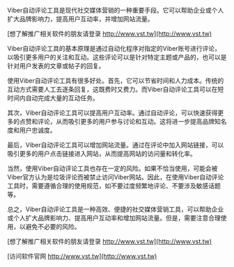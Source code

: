 Viber自动评论工具是现代社交媒体营销的一种重要手段。它可以帮助企业或个人扩大品牌影响力，提高用户互动率，并增加网站流量。

[想了解推广相关软件的朋友请登录 http://www.vst.tw](http://www.vst.tw)

Viber自动评论工具的基本原理是通过自动化程序对指定的Viber账号进行评论，以吸引更多用户的关注和互动。这些评论可以是针对特定主题或产品的，也可以是针对用户发表的文章或帖子的回复。

使用Viber自动评论工具有很多好处。首先，它可以节省时间和人力成本。传统的互动方式需要人工去逐条回复，这既费时又费力。而Viber自动评论工具可以在短时间内自动完成大量的互动任务。

其次，Viber自动评论工具可以提高用户互动率。通过自动评论，可以快速获得更多的点赞和评论，从而吸引更多的用户参与讨论和互动。这将进一步提高品牌知名度和用户忠诚度。

最后，Viber自动评论工具可以增加网站流量。通过在评论中加入网站链接，可以吸引更多的用户点击链接进入网站，从而提高网站的访问量和转化率。

当然，使用Viber自动评论工具也存在一定的风险。如果不恰当使用，可能会被Viber官方认为是垃圾评论而被禁止访问Viber网站。因此，在使用Viber自动评论工具时，需要遵循合理的使用规范，如不要过度频繁地评论、不要涉及敏感话题等。

总之，Viber自动评论工具是一种高效、便捷的社交媒体营销工具，可以帮助企业或个人扩大品牌影响力、提高用户互动率和增加网站流量。但是，需要注意合理使用，以避免不必要的风险。

[想了解推广相关软件的朋友请登录 http://www.vst.tw](http://www.vst.tw)


[访问软件官网 http://www.vst.tw](http://www.vst.tw)
